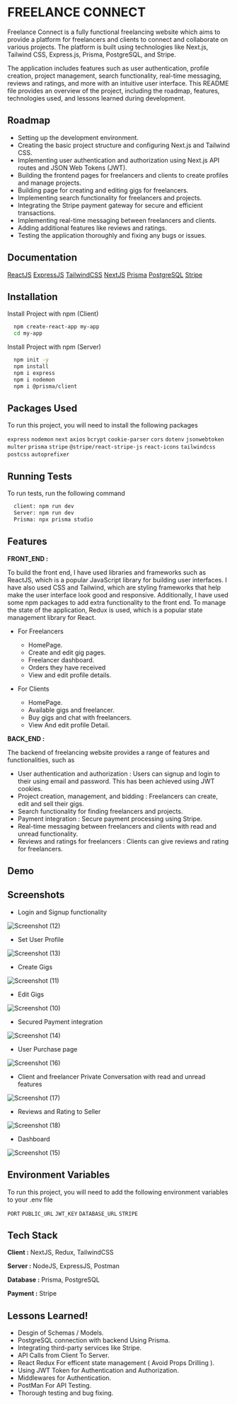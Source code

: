 # FREELANCE CONNECT

Freelance Connect is a fully functional freelancing website which aims to provide a platform for freelancers and clients to connect and collaborate on various projects. The platform is built using technologies like Next.js, Tailwind CSS, Express.js, Prisma, PostgreSQL, and Stripe.

The application includes features such as user authentication, profile creation, project management, search functionality, real-time messaging, reviews and ratings, and more with an intuitive user interface. This README file provides an overview of the project, including the roadmap, features, technologies used, and lessons learned during development.





## Roadmap

- Setting up the development environment.
- Creating the basic project structure and configuring Next.js and Tailwind CSS.
- Implementing user authentication and authorization using Next.js API routes and JSON Web Tokens (JWT).
- Building the frontend pages for freelancers and clients to create profiles and manage projects.
- Building page for creating and editing gigs for freelancers.
- Implementing search functionality for freelancers and projects.
- Integrating the Stripe payment gateway for secure and efficient transactions.
- Implementing real-time messaging between freelancers and clients.
- Adding additional features like reviews and ratings.
- Testing the application thoroughly and fixing any bugs or issues.


## Documentation

[ReactJS](https://react.dev/learn)
[ExpressJS](https://expressjs.com/)
[TailwindCSS](https://tailwindcss.com/)
[NextJS](https://nextjs.org/)
[Prisma](https://www.prisma.io/)
[PostgreSQL](https://www.postgresql.org/)
[Stripe](https://stripe.com/in)




## Installation

Install Project with npm (Client)

```bash
  npm create-react-app my-app
  cd my-app
```

Install Project with npm (Server)

```bash
  npm init -y
  npm install
  npm i express
  npm i nodemon
  npm i @prisma/client
```  
## Packages Used

To run this project, you will need to install the following packages

`express`
`nodemon`
`next`
`axios`
`bcrypt`
`cookie-parser`
`cors`
`dotenv`
`jsonwebtoken`
`multer`
`prisma`
`stripe`
`@stripe/react-stripe-js`
`react-icons`
`tailwindcss`
`postcss`
`autoprefixer`










    
    



## Running Tests

To run tests, run the following command

```bash
  client: npm run dev
  Server: npm run dev
  Prisma: npx prisma studio
```


## Features

**FRONT_END :**

To build the front end, I have used libraries and frameworks such as ReactJS, which is a popular JavaScript library for building user interfaces. I have also used CSS and Tailwind, which are styling frameworks that help make the user interface look good and responsive. Additionally, I have used some npm packages to add extra functionality to the front end. To manage the state of the application, Redux is used, which is a popular state management library for React.

- For Freelancers 
  * HomePage.
  * Create and edit gig pages.
  * Freelancer dashboard.
  * Orders they have received
  * View and edit profile details.

- For Clients 
   * HomePage.
   * Available gigs and freelancer.
   * Buy gigs and chat with freelancers.
   * View And edit profile Detail.


**BACK_END :**

The backend of freelancing website provides a range of features and functionalities, such as

- User authentication and authorization : Users can signup and login to their using email and password. This has been achieved using JWT cookies.
- Project creation, management, and bidding : Freelancers can create, edit and sell their gigs.
- Search functionality for finding freelancers and projects.
- Payment integration : Secure payment processing using Stripe. 
- Real-time messaging between freelancers and clients with read and unread functionality.
- Reviews and ratings for freelancers : Clients can give reviews and rating for freelancers.








## Demo

## Screenshots

- Login and Signup functionality
  
![Screenshot (12)](https://github.com/adithyamode/FreelancingWebsite/assets/123758039/78fd3429-6af9-449d-92af-25a27eca036e)

- Set User Profile
  
![Screenshot (13)](https://github.com/adithyamode/FreelancingWebsite/assets/123758039/50ce13a1-46a4-4c2e-9579-7efbaad5ba28)

- Create Gigs
  
![Screenshot (11)](https://github.com/adithyamode/FreelancingWebsite/assets/123758039/7bc63eb9-4906-462e-a02f-797b90fb3f97)

- Edit Gigs
  
![Screenshot (10)](https://github.com/adithyamode/FreelancingWebsite/assets/123758039/416c3bc6-932e-4624-95bd-ff9dcfb3a7e1)

- Secured Payment integration
  
![Screenshot (14)](https://github.com/adithyamode/FreelancingWebsite/assets/123758039/feb14394-4544-4c12-8ea9-49b77f1ff12f)

- User Purchase page
  
![Screenshot (16)](https://github.com/adithyamode/FreelancingWebsite/assets/123758039/5e5ac15a-0092-489e-9d2f-778dec05b980)

- Client and freelancer Private Conversation with read and unread features
  
![Screenshot (17)](https://github.com/adithyamode/FreelancingWebsite/assets/123758039/4e6f032a-d165-4565-bc7a-5898a2992c86)

- Reviews and Rating to Seller
  
![Screenshot (18)](https://github.com/adithyamode/FreelancingWebsite/assets/123758039/c686f17b-68c2-440f-b6b6-527cddb56e17)

- Dashboard
  
![Screenshot (15)](https://github.com/adithyamode/FreelancingWebsite/assets/123758039/9ad90814-6ef9-4d6b-a67e-3335023c81de)


## Environment Variables

To run this project, you will need to add the following environment variables to your .env file

`PORT`
`PUBLIC_URL`
`JWT_KEY`
`DATABASE_URL`
`STRIPE`


## Tech Stack

**Client :** NextJS, Redux, TailwindCSS

**Server :** NodeJS, ExpressJS, Postman

**Database :** Prisma, PostgreSQL

**Payment :** Stripe


## Lessons Learned!


- Desgin of Schemas / Models.
- PostgreSQL connection with backend Using Prisma.
- Integrating third-party services like Stripe.
- API Calls from Client To Server.
- React Redux For efficent state management ( Avoid Props Drilling ).
- Using JWT Token for Authentication and Authorization.
- Middlewares for Authentication.
- PostMan For API Testing.
- Thorough testing and bug fixing.
